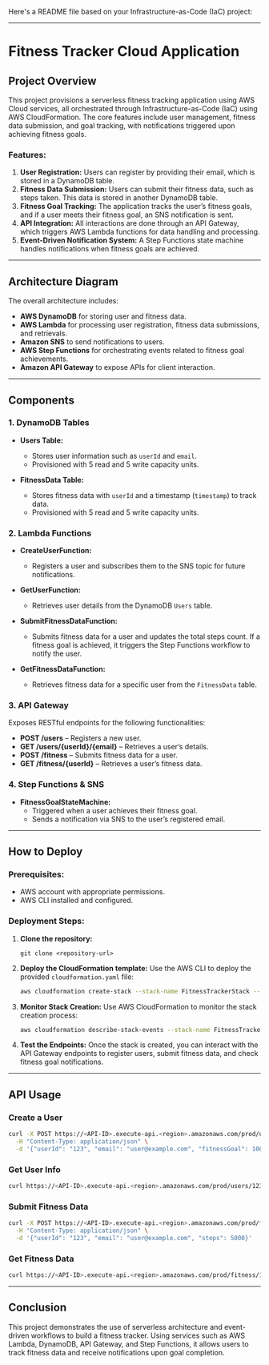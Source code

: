 Here's a README file based on your Infrastructure-as-Code (IaC) project:

---

# Fitness Tracker Cloud Application

## Project Overview

This project provisions a serverless fitness tracking application using AWS Cloud services, all orchestrated through Infrastructure-as-Code (IaC) using AWS CloudFormation. The core features include user management, fitness data submission, and goal tracking, with notifications triggered upon achieving fitness goals.

### Features:
1. **User Registration:** Users can register by providing their email, which is stored in a DynamoDB table.
2. **Fitness Data Submission:** Users can submit their fitness data, such as steps taken. This data is stored in another DynamoDB table.
3. **Fitness Goal Tracking:** The application tracks the user’s fitness goals, and if a user meets their fitness goal, an SNS notification is sent.
4. **API Integration:** All interactions are done through an API Gateway, which triggers AWS Lambda functions for data handling and processing.
5. **Event-Driven Notification System:** A Step Functions state machine handles notifications when fitness goals are achieved.

---

## Architecture Diagram

The overall architecture includes:
- **AWS DynamoDB** for storing user and fitness data.
- **AWS Lambda** for processing user registration, fitness data submissions, and retrievals.
- **Amazon SNS** to send notifications to users.
- **AWS Step Functions** for orchestrating events related to fitness goal achievements.
- **Amazon API Gateway** to expose APIs for client interaction.

---

## Components

### 1. DynamoDB Tables
- **Users Table:**
  - Stores user information such as `userId` and `email`.
  - Provisioned with 5 read and 5 write capacity units.
  
- **FitnessData Table:**
  - Stores fitness data with `userId` and a timestamp (`timestamp`) to track data.
  - Provisioned with 5 read and 5 write capacity units.

### 2. Lambda Functions
- **CreateUserFunction:**
  - Registers a user and subscribes them to the SNS topic for future notifications.

- **GetUserFunction:**
  - Retrieves user details from the DynamoDB `Users` table.

- **SubmitFitnessDataFunction:**
  - Submits fitness data for a user and updates the total steps count. If a fitness goal is achieved, it triggers the Step Functions workflow to notify the user.

- **GetFitnessDataFunction:**
  - Retrieves fitness data for a specific user from the `FitnessData` table.

### 3. API Gateway
Exposes RESTful endpoints for the following functionalities:
- **POST /users** – Registers a new user.
- **GET /users/{userId}/{email}** – Retrieves a user’s details.
- **POST /fitness** – Submits fitness data for a user.
- **GET /fitness/{userId}** – Retrieves a user’s fitness data.

### 4. Step Functions & SNS
- **FitnessGoalStateMachine:**
  - Triggered when a user achieves their fitness goal.
  - Sends a notification via SNS to the user’s registered email.
  
---

## How to Deploy

### Prerequisites:
- AWS account with appropriate permissions.
- AWS CLI installed and configured.

### Deployment Steps:
1. **Clone the repository:**
   ```
   git clone <repository-url>
   ```

2. **Deploy the CloudFormation template:**
   Use the AWS CLI to deploy the provided `cloudformation.yaml` file:
   ```bash
   aws cloudformation create-stack --stack-name FitnessTrackerStack --template-body file://cloudformation.yaml --capabilities CAPABILITY_NAMED_IAM
   ```

3. **Monitor Stack Creation:**
   Use AWS CloudFormation to monitor the stack creation process:
   ```bash
   aws cloudformation describe-stack-events --stack-name FitnessTrackerStack
   ```

4. **Test the Endpoints:**
   Once the stack is created, you can interact with the API Gateway endpoints to register users, submit fitness data, and check fitness goal notifications.

---

## API Usage

### Create a User
```bash
curl -X POST https://<API-ID>.execute-api.<region>.amazonaws.com/prod/users \
  -H "Content-Type: application/json" \
  -d '{"userId": "123", "email": "user@example.com", "fitnessGoal": 10000}'
```

### Get User Info
```bash
curl https://<API-ID>.execute-api.<region>.amazonaws.com/prod/users/123/user@example.com
```

### Submit Fitness Data
```bash
curl -X POST https://<API-ID>.execute-api.<region>.amazonaws.com/prod/fitness \
  -H "Content-Type: application/json" \
  -d '{"userId": "123", "email": "user@example.com", "steps": 5000}'
```

### Get Fitness Data
```bash
curl https://<API-ID>.execute-api.<region>.amazonaws.com/prod/fitness/123
```

---

## Conclusion

This project demonstrates the use of serverless architecture and event-driven workflows to build a fitness tracker. Using services such as AWS Lambda, DynamoDB, API Gateway, and Step Functions, it allows users to track fitness data and receive notifications upon goal completion.
